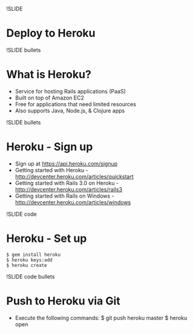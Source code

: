 !SLIDE
# Deploy to Heroku #

!SLIDE bullets 
# What is Heroku? #

* Service for hosting Rails applications (PaaS)
* Built on top of Amazon EC2
* Free for applications that need limited resources
* Also supports Java, Node.js, & Clojure apps

!SLIDE bullets
# Heroku - Sign up #

* Sign up at https://api.heroku.com/signup
* Getting started with Heroku - http://devcenter.heroku.com/articles/quickstart
* Getting started with Rails 3.0 on Heroku - http://devcenter.heroku.com/articles/rails3
* Getting started with Rails on Windows - http://devcenter.heroku.com/articles/windows

!SLIDE code
# Heroku - Set up #

    $ gem install heroku
    $ heroku keys:add
    $ heroku create
    
!SLIDE code bullets
# Push to Heroku via Git #

* Execute the following commands:
    $ git push heroku master 
    $ heroku open
